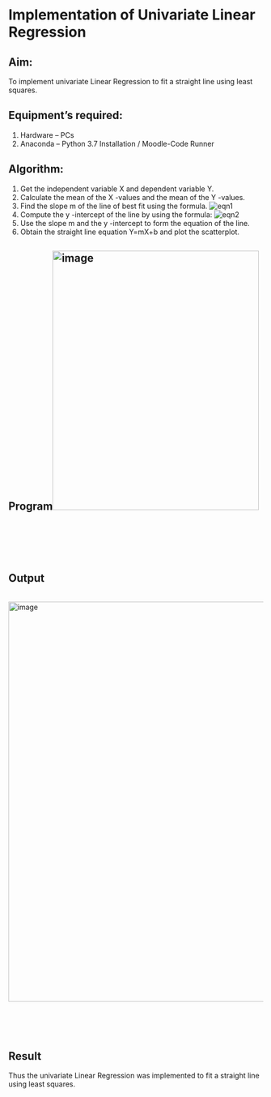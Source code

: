 # Implementation of Univariate Linear Regression
## Aim:
To implement univariate Linear Regression to fit a straight line using least squares.
## Equipment’s required:
1.	Hardware – PCs
2.	Anaconda – Python 3.7 Installation / Moodle-Code Runner
## Algorithm:
1.	Get the independent variable X and dependent variable Y.
2.	Calculate the mean of the X -values and the mean of the Y -values.
3.	Find the slope m of the line of best fit using the formula.
 ![eqn1](./eq1.jpg)
4.	Compute the y -intercept of the line by using the formula:
![eqn2](./eq2.jpg)  
5.	Use the slope m and the y -intercept to form the equation of the line.
6.	Obtain the straight line equation Y=mX+b and plot the scatterplot.
## Program<img width="408" height="512" alt="image" src="https://github.com/user-attachments/assets/356c96e0-638f-4c09-a7c6-a940285a3965" />

```






```
## Output
</br><img width="976" height="790" alt="image" src="https://github.com/user-attachments/assets/b0ed1222-e7d3-4eb8-a26f-f246415841f1" />

</br>
</br>
</br>

## Result
Thus the univariate Linear Regression was implemented to fit a straight line using least squares.

